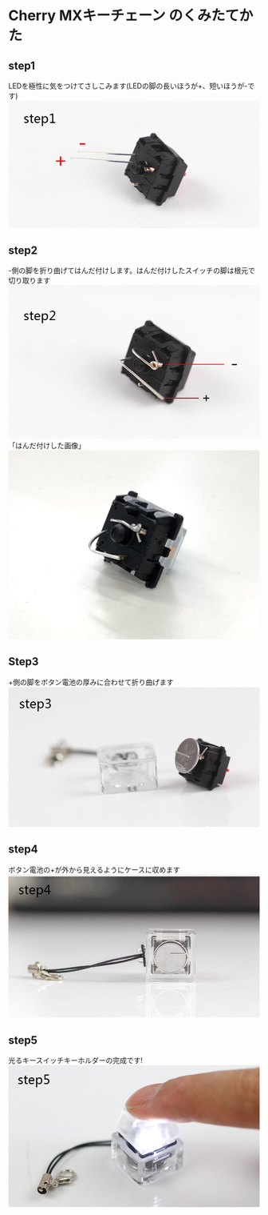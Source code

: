 # Cherry MXキーチェーン のくみたてかた


## step1
LEDを極性に気をつけてさしこみます(LEDの脚の長いほうが+、短いほうが-です)
![step1](imgs/step1.jpg)
## step2 
-側の脚を折り曲げてはんだ付けします。はんだ付けしたスイッチの脚は根元で切り取ります
![step2](imgs/step2.jpg)
「はんだ付けした画像」
![step3-1](imgs/step2-1.jpg)

## Step3 
+側の脚をボタン電池の厚みに合わせて折り曲げます
![step3](imgs/step3.jpg)
## step4 
ボタン電池の+が外から見えるようにケースに収めます
![step4](imgs/step4.jpg)
## step5 
光るキースイッチキーホルダーの完成です!
![step5](imgs/step5.jpg)